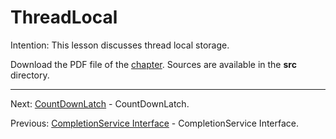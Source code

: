 # ThreadLocal

Intention: This lesson discusses thread local storage.

Download the PDF file of the [chapter](chapter_37.pdf). Sources are available in the <b>src</b> directory. 

<hr>

Next: [CountDownLatch](chapter_38.md "CountDownLatch") - CountDownLatch.

Previous: [CompletionService Interface](chapter_36.md "CompletionService Interface") - CompletionService Interface.